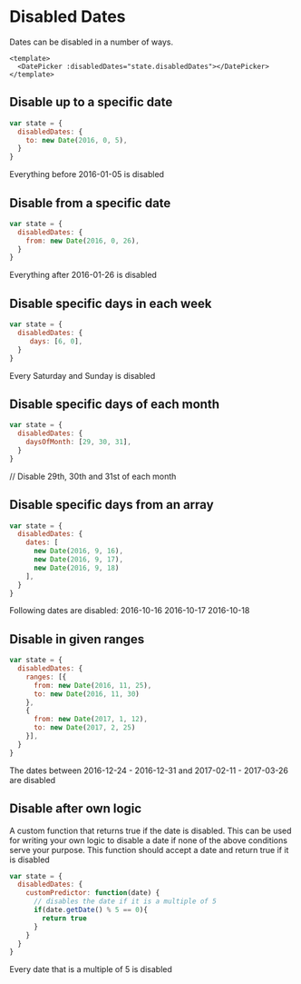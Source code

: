 # Disabled Dates
Dates can be disabled in a number of ways.

```vue
<template>
  <DatePicker :disabledDates="state.disabledDates"></DatePicker>
</template>
```

## Disable up to a specific date
```js
var state = {
  disabledDates: {
    to: new Date(2016, 0, 5),
  }
}
```
Everything before 2016-01-05 is disabled


## Disable from a specific date
```js
var state = {
  disabledDates: {
    from: new Date(2016, 0, 26),
  }
}
```
Everything after 2016-01-26 is disabled


## Disable specific days in each week
```js
var state = {
  disabledDates: {
     days: [6, 0],
  }
}
```
Every Saturday and Sunday is disabled 

## Disable specific days of each month
```js
var state = {
  disabledDates: {
    daysOfMonth: [29, 30, 31],
  }
}
```
// Disable 29th, 30th and 31st of each month

## Disable specific days from an array
```js
var state = {
  disabledDates: {
    dates: [
      new Date(2016, 9, 16),
      new Date(2016, 9, 17),
      new Date(2016, 9, 18)
    ],
  }
}
```
Following dates are disabled:
2016-10-16
2016-10-17
2016-10-18

## Disable in given ranges
```js
var state = {
  disabledDates: {
    ranges: [{
      from: new Date(2016, 11, 25),
      to: new Date(2016, 11, 30)
    }, 
    {
      from: new Date(2017, 1, 12),
      to: new Date(2017, 2, 25)
    }],
  }
}
```
The dates between 2016-12-24 - 2016-12-31 and 2017-02-11 - 2017-03-26 are disabled

## Disable after own logic
A custom function that returns true if the date is disabled.
This can be used for writing your own logic to disable a date if none
of the above conditions serve your purpose.
This function should accept a date and return true if it is disabled
```js
var state = {
  disabledDates: {
    customPredictor: function(date) {
      // disables the date if it is a multiple of 5
      if(date.getDate() % 5 == 0){
        return true
      }
    }
  }
}
```
Every date that is a multiple of 5 is disabled
